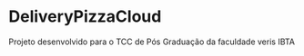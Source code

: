 DeliveryPizzaCloud
==================

Projeto desenvolvido para o TCC de Pós Graduação da faculdade veris IBTA